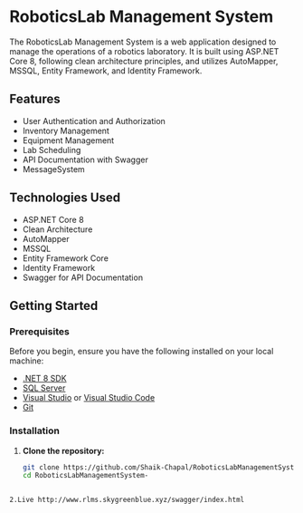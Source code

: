 # RoboticsLab Management System

The RoboticsLab Management System is a web application designed to manage the operations of a robotics laboratory. It is built using ASP.NET Core 8, following clean architecture principles, and utilizes AutoMapper, MSSQL, Entity Framework, and Identity Framework.

## Features

- User Authentication and Authorization
- Inventory Management
- Equipment Management
- Lab Scheduling
- API Documentation with Swagger
- MessageSystem
 

## Technologies Used

- ASP.NET Core 8
- Clean Architecture
- AutoMapper
- MSSQL
- Entity Framework Core
- Identity Framework
- Swagger for API Documentation

## Getting Started

### Prerequisites

Before you begin, ensure you have the following installed on your local machine:

- [.NET 8 SDK](https://dotnet.microsoft.com/download/dotnet/8.0)
- [SQL Server](https://www.microsoft.com/en-us/sql-server/sql-server-downloads)
- [Visual Studio](https://visualstudio.microsoft.com/) or [Visual Studio Code](https://code.visualstudio.com/)
- [Git](https://git-scm.com/)

### Installation

1. **Clone the repository:**

   ```bash
   git clone https://github.com/Shaik-Chapal/RoboticsLabManagementSystem-.git
   cd RoboticsLabManagementSystem-
```
 
2.Live http://www.rlms.skygreenblue.xyz/swagger/index.html